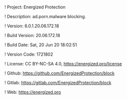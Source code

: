 ! Project: Energized Protection

! Description: ad.porn.malware blocking.

! Version: 6.0.1.20.06.172.18

! Build Version: 20.06.172.18

! Build Date: Sat, 20 Jun 20 18:02:51

! Version Code: 1721802

! License: CC BY-NC-SA 4.0, https://energized.pro/license

! Github: https://github.com/EnergizedProtection/block

! Gitlab: https://gitlab.com/EnergizedProtection/block


! Web: https://energized.pro
